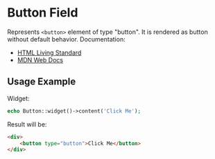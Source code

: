 # Button Field

Represents `<button>` element of type "button". It is rendered as button without default behavior. Documentation:

- [HTML Living Standard](https://html.spec.whatwg.org/multipage/form-elements.html#attr-button-type-button-state)
- [MDN Web Docs](https://developer.mozilla.org/docs/Web/HTML/Element/button)

## Usage Example

Widget:

```php
echo Button::widget()->content('Click Me');
```

Result will be:

```html
<div>
    <button type="button">Click Me</button>
</div>
```
